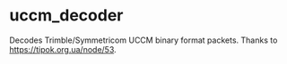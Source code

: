 # uccm_decoder
Decodes Trimble/Symmetricom UCCM binary format packets. Thanks to https://tipok.org.ua/node/53. 
